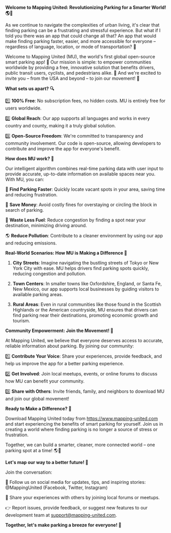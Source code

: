 **Welcome to Mapping United: Revolutionizing Parking for a Smarter World! 🌎🚗**

As we continue to navigate the complexities of urban living, it's clear that finding parking can be a frustrating and stressful experience. But what if I told you there was an app that could change all that? An app that would make finding parking faster, easier, and more accessible for everyone – regardless of language, location, or mode of transportation? 🤔

Welcome to Mapping United (MU), the world's first global open-source smart parking app! 🌟 Our mission is simple: to empower communities worldwide by providing a free, innovative solution that benefits drivers, public transit users, cyclists, and pedestrians alike. 🌈 And we're excited to invite you – from the USA and beyond – to join our movement! 🎉

**What sets us apart? 🔍**

1️⃣ **100% Free**: No subscription fees, no hidden costs. MU is entirely free for users worldwide.

2️⃣ **Global Reach**: Our app supports all languages and works in every country and county, making it a truly global solution.

3️⃣ **Open-Source Freedom**: We're committed to transparency and community involvement. Our code is open-source, allowing developers to contribute and improve the app for everyone's benefit.

**How does MU work? 🤔**

Our intelligent algorithm combines real-time parking data with user input to provide accurate, up-to-date information on available spaces near you. With MU, you can:

📍 **Find Parking Faster**: Quickly locate vacant spots in your area, saving time and reducing frustration.

💸 **Save Money**: Avoid costly fines for overstaying or circling the block in search of parking.

💚 **Waste Less Fuel**: Reduce congestion by finding a spot near your destination, minimizing driving around.

🌎 **Reduce Pollution**: Contribute to a cleaner environment by using our app and reducing emissions.

**Real-World Scenarios: How MU is Making a Difference 🌟**

1. **City Streets**: Imagine navigating the bustling streets of Tokyo or New York City with ease. MU helps drivers find parking spots quickly, reducing congestion and pollution.

2. **Town Centers**: In smaller towns like Oxfordshire, England, or Santa Fe, New Mexico, our app supports local businesses by guiding visitors to available parking areas.

3. **Rural Areas**: Even in rural communities like those found in the Scottish Highlands or the American countryside, MU ensures that drivers can find parking near their destinations, promoting economic growth and tourism.

**Community Empowerment: Join the Movement! 🌈**

At Mapping United, we believe that everyone deserves access to accurate, reliable information about parking. By joining our community:

1️⃣ **Contribute Your Voice**: Share your experiences, provide feedback, and help us improve the app for a better parking experience.

2️⃣ **Get Involved**: Join local meetups, events, or online forums to discuss how MU can benefit your community.

3️⃣ **Share with Others**: Invite friends, family, and neighbors to download MU and join our global movement!

**Ready to Make a Difference? 🌟**

Download Mapping United today from https://www.mapping-united.com and start experiencing the benefits of smart parking for yourself. Join us in creating a world where finding parking is no longer a source of stress or frustration.

Together, we can build a smarter, cleaner, more connected world – one parking spot at a time! 🌎💚

**Let's map our way to a better future! 💪**

Join the conversation:

📱 Follow us on social media for updates, tips, and inspiring stories: @MappingUnited (Facebook, Twitter, Instagram)

👥 Share your experiences with others by joining local forums or meetups.

👉 Report issues, provide feedback, or suggest new features to our development team at [support@mapping-united.com](mailto:support@mapping-united.com).

**Together, let's make parking a breeze for everyone! 🌟**